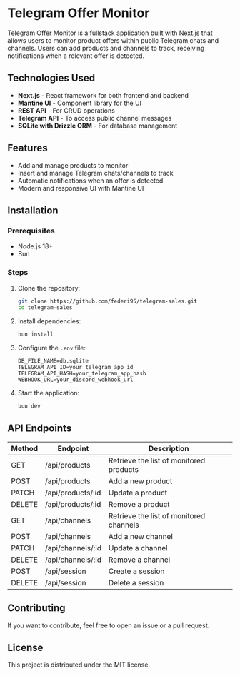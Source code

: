 # Telegram Offer Monitor

Telegram Offer Monitor is a fullstack application built with Next.js that allows users to monitor product offers within public Telegram chats and channels. Users can add products and channels to track, receiving notifications when a relevant offer is detected.

## Technologies Used

- **Next.js** - React framework for both frontend and backend
- **Mantine UI** - Component library for the UI
- **REST API** - For CRUD operations
- **Telegram API** - To access public channel messages
- **SQLite with Drizzle ORM** - For database management

## Features

- Add and manage products to monitor
- Insert and manage Telegram chats/channels to track
- Automatic notifications when an offer is detected
- Modern and responsive UI with Mantine UI

## Installation

### Prerequisites

- Node.js 18+
- Bun

### Steps

1. Clone the repository:
   ```sh
   git clone https://github.com/federi95/telegram-sales.git
   cd telegram-sales
   ```
2. Install dependencies:
   ```sh
   bun install
   ```
3. Configure the `.env` file:
   ```env
   DB_FILE_NAME=db.sqlite
   TELEGRAM_API_ID=your_telegram_app_id
   TELEGRAM_API_HASH=your_telegram_app_hash
   WEBHOOK_URL=your_discord_webhook_url
   ```
4. Start the application:
   ```sh
   bun dev
   ```

## API Endpoints

| Method | Endpoint           | Description                             |
| ------ | ------------------ | --------------------------------------- |
| GET    | /api/products      | Retrieve the list of monitored products |
| POST   | /api/products      | Add a new product                       |
| PATCH  | /api/products/\:id | Update a product                        |
| DELETE | /api/products/\:id | Remove a product                        |
| GET    | /api/channels      | Retrieve the list of monitored channels |
| POST   | /api/channels      | Add a new channel                       |
| PATCH  | /api/channels/\:id | Update a channel                        |
| DELETE | /api/channels/\:id | Remove a channel                        |
| POST   | /api/session       | Create a session                        |
| DELETE | /api/session       | Delete a session                        |

## Contributing

If you want to contribute, feel free to open an issue or a pull request.

## License

This project is distributed under the MIT license.

